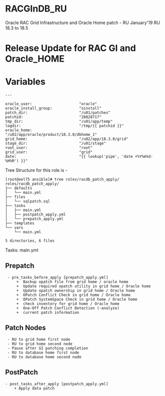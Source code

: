 # RACGInDB_RU
Oracle RAC Grid Infrastructure and Oracle Home patch - RU January'19 
RU 18.3 to 18.5 

# Release Update for RAC GI and Oracle_HOME

# Variables
```
---

oracle_user:                     "oracle"
oracle_install_group:            "oinstall"
patch_dir:                       "/u01/patches"
patchid:                         "28828717"
tmp_dir:                         "/u01/app/temp"
logdir:                          "/tmp/{{ patchid }}"
oracle_home:                     "/u02/app/oracle/product/18.3.0/dbhome_1"
grid_home:                       "/u02/app/18.3.0/grid"
stage_dir:                       "/u01/stage"
root_user:                       "root"
grid_user:                       "grid"
date:                            "{{ lookup('pipe', 'date +%Y%m%d-%H%M') }}"
```

Tree Structure for this role is -

```
[root@oel75 ansible]# tree roles/racdb_patch_apply/
roles/racdb_patch_apply/
├── defaults
│   └── main.yml
├── files
│   └── sqlpatch.sql
├── tasks
│   ├── main.yml
│   ├── postpatch_apply.yml
│   └── prepatch_apply.yml
├── templates
└── vars
    └── main.yml

5 directories, 6 files
```

Tasks:
main.yml 

## Prepatch
```
 - pre_tasks_before_apply [prepatch_apply.yml]
     +  Backup opatch file from grid home / oracle home
	 +  Update required opatch utility in grid home / Oracle home
	 +  Update opatch ownership in grid home / Oracle home
	 +  OPatch Conflict Check in grid home / Oracle home
	 +  OPatch SystemSpace Check in grid home / Oracle home
	 +  check inventory for grid home / Oracle home
	 +  One-Off Patch Conflict Detection (-analyze)
	 +  current patch information
```
## Patch Nodes
```
 - RU to grid home first node
 - RU to grid home second node
 - Pause after GI patching completion
 - RU to database home first node
 - RU to database home second node 
 ```
 ## PostPatch
 ```
 - post_tasks_after_apply [postpatch_apply.yml]
     + Apply data patch
```

